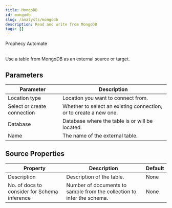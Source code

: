 ```yaml
---
title: MongoDB
id: mongodb
slug: /analysts/mongodb
description: Read and write from MongoDB
tags: []
---
```


<span class="badge">Prophecy Automate</span><br/><br/>

Use a table from MongoDB as an external source or target.

## Parameters

| Parameter                   | Description                                                       |
| --------------------------- | ----------------------------------------------------------------- |
| Location type               | Location you want to connect from.                                |
| Select or create connection | Whether to select an existing connection, or to create a new one. |
| Database                    | Database where the table is or will be located.                   |
| Name                        | The name of the external table.                                   |

## Source Properties

| Property                                     | Description                                                            | Default |
| -------------------------------------------- | ---------------------------------------------------------------------- | ------- |
| Description                                  | Description of the table.                                              | None    |
| No. of docs to consider for Schema inference | Number of documents to sample from the collection to infer the schema. | None    |
